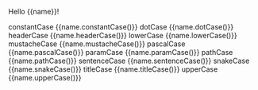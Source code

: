 Hello {{name}}!


constantCase
{{name.constantCase()}}
dotCase
{{name.dotCase()}}
headerCase
{{name.headerCase()}}
lowerCase
{{name.lowerCase()}}
mustacheCase
{{name.mustacheCase()}}
pascalCase
{{name.pascalCase()}}
paramCase
{{name.paramCase()}}
pathCase
{{name.pathCase()}}
sentenceCase
{{name.sentenceCase()}}
snakeCase
{{name.snakeCase()}}
titleCase
{{name.titleCase()}}
upperCase
{{name.upperCase()}}
